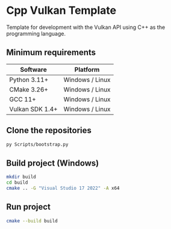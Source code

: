 # Cpp Vulkan Template

Template for development with the Vulkan API using C++ as the programming language.

## Minimum requirements

| Software        | Platform        |
| --------------- | --------------- |
| Python 3.11+    | Windows / Linux |
| CMake 3.26+     | Windows / Linux |
| GCC 11+         | Windows / Linux |
| Vulkan SDK 1.4+ | Windows / Linux |

## Clone the repositories

```bash
py Scripts/bootstrap.py
```

## Build project (Windows)

```bash
mkdir build
cd build
cmake .. -G "Visual Studio 17 2022" -A x64
```

## Run project

```bash
cmake --build build
```